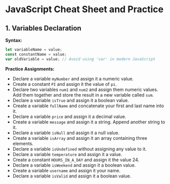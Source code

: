 # JavaScript Cheat Sheet and Practice 

## 1. Variables Declaration

**Syntax:**
```javascript
let variableName = value;
const constantName = value;
var oldVariable = value; // Avoid using 'var' in modern JavaScript
```

**Practice Assignments:**

- Declare a variable `myNumber` and assign it a numeric value.
- Create a constant `PI` and assign it the value of `pi`.
- Declare two variables `num1` and `num2` and assign them numeric values. Add them together and store the result in a new variable called `sum`.
- Declare a variable `isTrue` and assign it a boolean value.
- Create a variable `fullName` and concatenate your first and last name into it.
- Declare a variable `price` and assign it a decimal value.
- Create a variable `message` and assign it a string. Append another string to it.
- Declare a variable `isNull` and assign it a null value.
- Create a variable `isArray` and assign it an array containing three elements.
- Declare a variable `isUndefined` without assigning any value to it.
- Declare a variable `temperature` and assign it a value.
- Create a constant `HOURS_IN_A_DAY` and assign it the value 24.
- Declare a variable `isWeekend` and assign it a boolean value.
- Create a variable `username` and assign it your name.
- Declare a variable `isValid` and assign it a boolean value.
